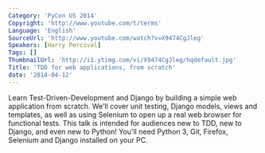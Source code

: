 ```yaml
---
Category: 'PyCon US 2014'
Copyright: 'http://www.youtube.com/t/terms'
Language: 'English'
SourceUrl: 'http://www.youtube.com/watch?v=X9474CgJleg'
Speakers: [Harry Percival]
Tags: []
ThumbnailUrl: 'http://i1.ytimg.com/vi/X9474CgJleg/hqdefault.jpg'
Title: 'TDD for web applications, from scratch'
date: '2014-04-12'
---
```

Learn Test-Driven-Development and Django by building a simple web application from scratch. We'll cover unit testing, Django models, views and templates, as well as using Selenium to open up a real web browser for functional tests. This talk is intended for audiences new to TDD, new to Django, and even new to Python! You'll need Python 3, Git, Firefox, Selenium and Django installed on your PC.